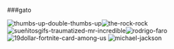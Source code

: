###gato

<!--
**cabeado/cabeado** is a ✨ _special_ ✨ repository because its `README.md` (this file) appears on your GitHub profile.

Here are some ideas to get you started:

- 🔭 I’m currently working on ...
- 🌱 I’m currently learning ...
- 👯 I’m looking to collaborate on ...
- 🤔 I’m looking for help with ...
- 💬 Ask me about ...
- 📫 How to reach me: ...
- 😄 Pronouns: ...
- ⚡ Fun fact: ...
-->
![thumbs-up-double-thumbs-up](https://github.com/cabeado/cabeado/assets/142426263/37f9ccbb-20b5-4604-b23b-646ea61e66ad)![the-rock-rock](https://github.com/cabeado/cabeado/assets/142426263/a9308f30-0e02-4fc3-9578-f9979567bd09)
![sueñitosgifs-traumatized-mr-incredible](https://github.com/cabeado/cabeado/assets/142426263/616c99b4-97f4-420a-aae6-36da9b965d6b)![rodrigo-faro](https://github.com/cabeado/cabeado/assets/142426263/fef740c5-94a5-4979-b039-511ec79845ea)
![19dollar-fortnite-card-among-us](https://github.com/cabeado/cabeado/assets/142426263/19da32b7-0bfc-4759-a611-e073714dcb3c)
![michael-jackson](https://github.com/cabeado/cabeado/assets/142426263/9421e03a-c69e-4ef5-81bc-818799f314a6)





